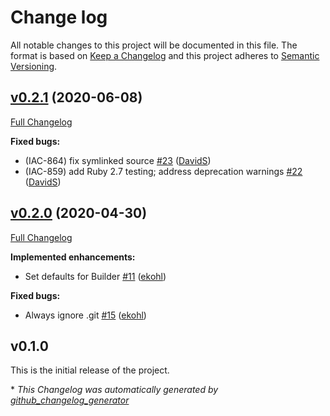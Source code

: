 # Change log

All notable changes to this project will be documented in this file. The format is based on [Keep a Changelog](http://keepachangelog.com/en/1.0.0/) and this project adheres to [Semantic Versioning](http://semver.org).


## [v0.2.1](https://github.com/puppetlabs/puppet-modulebuilder/tree/v0.2.1) (2020-06-08)

[Full Changelog](https://github.com/puppetlabs/puppet-modulebuilder/compare/v0.2.0...v0.2.1)

**Fixed bugs:**

- \(IAC-864\) fix symlinked source [\#23](https://github.com/puppetlabs/puppet-modulebuilder/pull/23) ([DavidS](https://github.com/DavidS))
- \(IAC-859\) add Ruby 2.7 testing; address deprecation warnings [\#22](https://github.com/puppetlabs/puppet-modulebuilder/pull/22) ([DavidS](https://github.com/DavidS))

## [v0.2.0](https://github.com/puppetlabs/puppet-modulebuilder/tree/v0.2.0) (2020-04-30)

[Full Changelog](https://github.com/puppetlabs/puppet-modulebuilder/compare/v0.1.0...v0.2.0)

**Implemented enhancements:**

- Set defaults for Builder [\#11](https://github.com/puppetlabs/puppet-modulebuilder/pull/11) ([ekohl](https://github.com/ekohl))

**Fixed bugs:**

- Always ignore .git [\#15](https://github.com/puppetlabs/puppet-modulebuilder/pull/15) ([ekohl](https://github.com/ekohl))

## v0.1.0

This is the initial release of the project.


\* *This Changelog was automatically generated by [github_changelog_generator](https://github.com/github-changelog-generator/github-changelog-generator)*

